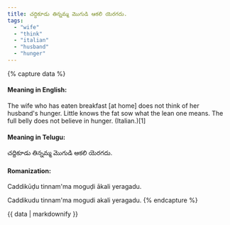 ```yaml
---
title: చద్దికూడు తిన్నమ్మ మొగుడి ఆకలి యెరగదు.
tags:
  - "wife"
  - "think"
  - "italian"
  - "husband"
  - "hunger"
---
```


{% capture data %}
#### Meaning in English:
The wife who has eaten breakfast [at home] does not think of her husband's hunger.
Little knows the fat sow what the lean one means. 
The full belly does not believe in hunger. (Italian.)[1]

#### Meaning in Telugu:
చద్దికూడు తిన్నమ్మ మొగుడి ఆకలి యెరగదు.

#### Romanization:
Caddikūḍu tinnam'ma moguḍi ākali yeragadu.

Caddikudu tinnam'ma mogudi akali yeragadu.
{% endcapture %}

{{ data | markdownify }}

